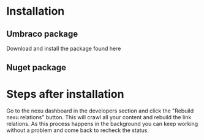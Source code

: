 # Installation #

## Umbraco package ##

Download and install the package found here

## Nuget package ##



# Steps after installation #

Go to the nexu dashboard in the developers section and click the "Rebuild nexu relations" button. This will crawl all your content and rebuild the link relations. As this process happens in the background you can keep working without a problem and come back to recheck the status.



